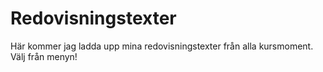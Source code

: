 ---
---
Redovisningstexter
=========================

Här kommer jag ladda upp mina redovisningstexter från alla kursmoment. Välj från menyn!
